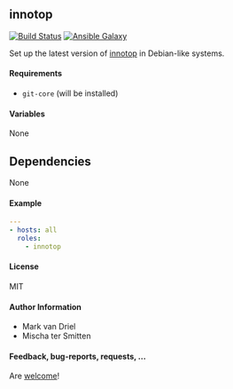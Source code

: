 ## innotop

[![Build Status](https://travis-ci.org/Oefenweb/ansible-innotop.svg?branch=master)](https://travis-ci.org/Oefenweb/ansible-innotop) [![Ansible Galaxy](http://img.shields.io/badge/ansible--galaxy-innotop-blue.svg)](https://galaxy.ansible.com/list#/roles/5961)

Set up the latest version of [innotop](https://github.com/innotop/innotop) in Debian-like systems.

#### Requirements

* `git-core` (will be installed)

#### Variables

None

## Dependencies

None

#### Example

```yaml
---
- hosts: all
  roles:
    - innotop
```

#### License

MIT

#### Author Information

* Mark van Driel
* Mischa ter Smitten

#### Feedback, bug-reports, requests, ...

Are [welcome](https://github.com/Oefenweb/ansible-innotop/issues)!
